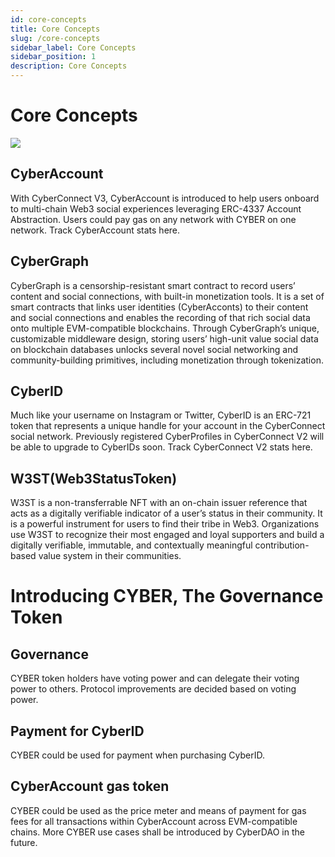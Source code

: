 ```yaml
---
id: core-concepts
title: Core Concepts
slug: /core-concepts
sidebar_label: Core Concepts
sidebar_position: 1
description: Core Concepts
---
```


# Core Concepts

<div>
<img src="/img/v3/v3-overview-diagram.png"/>
</div>


## CyberAccount
With CyberConnect V3, CyberAccount is introduced to help users onboard to multi-chain Web3 social experiences leveraging ERC-4337 Account Abstraction. Users could pay gas on any network with CYBER on one network. Track CyberAccount stats here.

## CyberGraph

CyberGraph is a censorship-resistant smart contract to record users’ content and social connections, with built-in monetization tools. It is a set of smart contracts that links user identities (CyberAcconts) to their content and social connections and enables the recording of that rich social data onto multiple EVM-compatible blockchains. Through CyberGraph’s unique, customizable middleware design, storing users’ high-unit value social data on blockchain databases unlocks several novel social networking and community-building primitives, including monetization through tokenization.

## CyberID

Much like your username on Instagram or Twitter, CyberID is an ERC-721 token that represents a unique handle for your account in the CyberConnect social network. Previously registered CyberProfiles in CyberConnect V2 will be able to upgrade to CyberIDs soon. Track CyberConnect V2 stats here.

## W3ST(Web3StatusToken)

W3ST is a non-transferrable NFT with an on-chain issuer reference that acts as a digitally verifiable indicator of a user’s status in their community. It is a powerful instrument for users to find their tribe in Web3. Organizations use W3ST to recognize their most engaged and loyal supporters and build a digitally verifiable, immutable, and contextually meaningful contribution-based value system in their communities.

# Introducing CYBER, The Governance Token

## Governance

CYBER token holders have voting power and can delegate their voting power to others. Protocol improvements are decided based on voting power.

## Payment for CyberID

CYBER could be used for payment when purchasing CyberID.

##  CyberAccount gas token

CYBER could be used as the price meter and means of payment for gas fees for all transactions within CyberAccount across EVM-compatible chains. More CYBER use cases shall be introduced by CyberDAO in the future.